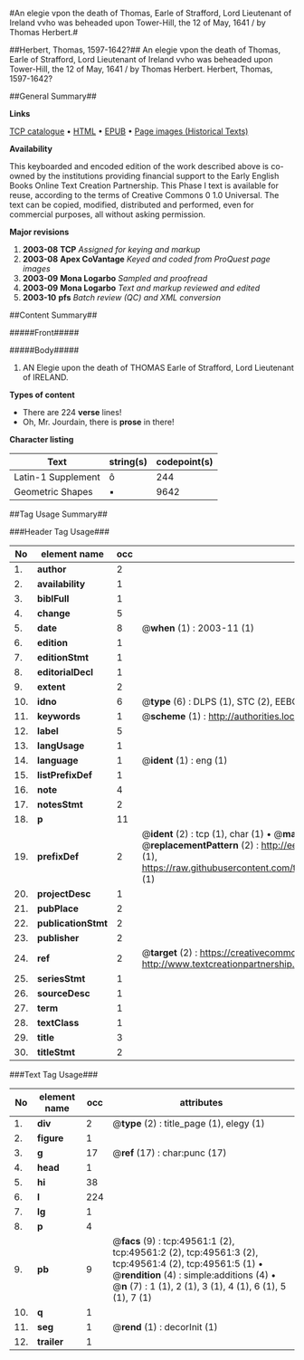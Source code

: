 #An elegie vpon the death of Thomas, Earle of Strafford, Lord Lieutenant of Ireland vvho was beheaded upon Tower-Hill, the 12 of May, 1641 / by Thomas Herbert.#

##Herbert, Thomas, 1597-1642?##
An elegie vpon the death of Thomas, Earle of Strafford, Lord Lieutenant of Ireland vvho was beheaded upon Tower-Hill, the 12 of May, 1641 / by Thomas Herbert.
Herbert, Thomas, 1597-1642?

##General Summary##

**Links**

[TCP catalogue](http://www.ota.ox.ac.uk/tcp/)  • 
[HTML](http://tei.it.ox.ac.uk/tcp/Texts-HTML/free/A43/A43397.html)  • 
[EPUB](http://tei.it.ox.ac.uk/tcp/Texts-EPUB/free/A43/A43397.epub) • 
[Page images (Historical Texts)](https://data.historicaltexts.jisc.ac.uk/view?pubId=eebo-11819530e&pageId=eebo-11819530e-49561-1)

**Availability**

This keyboarded and encoded edition of the
	       work described above is co-owned by the institutions
	       providing financial support to the Early English Books
	       Online Text Creation Partnership. This Phase I text is
	       available for reuse, according to the terms of Creative
	       Commons 0 1.0 Universal. The text can be copied,
	       modified, distributed and performed, even for
	       commercial purposes, all without asking permission.

**Major revisions**

1. __2003-08__ __TCP__ *Assigned for keying and markup*
1. __2003-08__ __Apex CoVantage__ *Keyed and coded from ProQuest page images*
1. __2003-09__ __Mona Logarbo__ *Sampled and proofread*
1. __2003-09__ __Mona Logarbo__ *Text and markup reviewed and edited*
1. __2003-10__ __pfs__ *Batch review (QC) and XML conversion*

##Content Summary##

#####Front#####

#####Body#####

1. AN Elegie upon the death of THOMAS Earle of Strafford, Lord Lieutenant of IRELAND.

**Types of content**

  * There are 224 **verse** lines!
  * Oh, Mr. Jourdain, there is **prose** in there!

**Character listing**


|Text|string(s)|codepoint(s)|
|---|---|---|
|Latin-1 Supplement|ô|244|
|Geometric Shapes|▪|9642|

##Tag Usage Summary##

###Header Tag Usage###

|No|element name|occ|attributes|
|---|---|---|---|
|1.|__author__|2||
|2.|__availability__|1||
|3.|__biblFull__|1||
|4.|__change__|5||
|5.|__date__|8| @__when__ (1) : 2003-11 (1)|
|6.|__edition__|1||
|7.|__editionStmt__|1||
|8.|__editorialDecl__|1||
|9.|__extent__|2||
|10.|__idno__|6| @__type__ (6) : DLPS (1), STC (2), EEBO-CITATION (1), OCLC (1), VID (1)|
|11.|__keywords__|1| @__scheme__ (1) : http://authorities.loc.gov/ (1)|
|12.|__label__|5||
|13.|__langUsage__|1||
|14.|__language__|1| @__ident__ (1) : eng (1)|
|15.|__listPrefixDef__|1||
|16.|__note__|4||
|17.|__notesStmt__|2||
|18.|__p__|11||
|19.|__prefixDef__|2| @__ident__ (2) : tcp (1), char (1)  •  @__matchPattern__ (2) : ([0-9\-]+):([0-9IVX]+) (1), (.+) (1)  •  @__replacementPattern__ (2) : http://eebo.chadwyck.com/downloadtiff?vid=$1&page=$2 (1), https://raw.githubusercontent.com/textcreationpartnership/Texts/master/tcpchars.xml#$1 (1)|
|20.|__projectDesc__|1||
|21.|__pubPlace__|2||
|22.|__publicationStmt__|2||
|23.|__publisher__|2||
|24.|__ref__|2| @__target__ (2) : https://creativecommons.org/publicdomain/zero/1.0/ (1), http://www.textcreationpartnership.org/docs/. (1)|
|25.|__seriesStmt__|1||
|26.|__sourceDesc__|1||
|27.|__term__|1||
|28.|__textClass__|1||
|29.|__title__|3||
|30.|__titleStmt__|2||


###Text Tag Usage###

|No|element name|occ|attributes|
|---|---|---|---|
|1.|__div__|2| @__type__ (2) : title_page (1), elegy (1)|
|2.|__figure__|1||
|3.|__g__|17| @__ref__ (17) : char:punc (17)|
|4.|__head__|1||
|5.|__hi__|38||
|6.|__l__|224||
|7.|__lg__|1||
|8.|__p__|4||
|9.|__pb__|9| @__facs__ (9) : tcp:49561:1 (2), tcp:49561:2 (2), tcp:49561:3 (2), tcp:49561:4 (2), tcp:49561:5 (1)  •  @__rendition__ (4) : simple:additions (4)  •  @__n__ (7) : 1 (1), 2 (1), 3 (1), 4 (1), 6 (1), 5 (1), 7 (1)|
|10.|__q__|1||
|11.|__seg__|1| @__rend__ (1) : decorInit (1)|
|12.|__trailer__|1||
